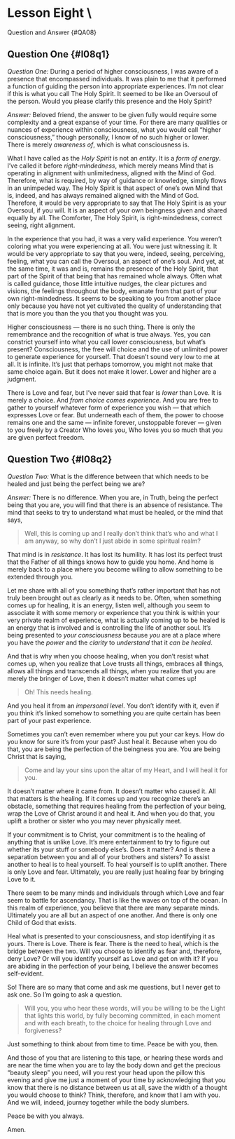 # Lesson Eight \
Question and Answer {#QA08}

## <span class="hide">Question One</span> {#l08q1}

<!-- Track q1 -->

*Question One:* During a period of higher consciousness, I was aware of a
presence that encompassed individuals. It was plain to me that it
performed a function of guiding the person into appropriate experiences.
I’m not clear if this is what you call The Holy Spirit. It seemed to be
like an Oversoul of the person. Would you please clarify this presence
and the Holy Spirit?

*Answer:* Beloved friend, the answer to be given fully would require some
complexity and a great expanse of your time. For there are many
qualities or nuances of experience within consciousness, what you would
call “higher consciousness,” though personally, I know of no such higher
or lower. There is merely *awareness of*, which is what consciousness is.

What I have called as the *Holy Spirit* is not an *entity*. It is a *form of
energy*. I’ve called it before *right-mindedness*, which merely means Mind
that is operating in alignment with unlimitedness, aligned with the Mind
of God. Therefore, what is required, by way of guidance or knowledge,
simply flows in an unimpeded way. The Holy Spirit is that aspect of
one’s own Mind that is, indeed, and has always remained aligned with the
Mind of God. Therefore, it would be very appropriate to say that The
Holy Spirit is as your Oversoul, if you will. It is an aspect of your
own beingness given and shared equally by all. The Comforter, The Holy
Spirit, is right-mindedness, correct seeing, right alignment.

In the experience that you had, it was a very valid experience. You
weren’t coloring what you were experiencing at all. You were just
witnessing it. It would be very appropriate to say that you were,
indeed, seeing, perceiving, feeling, what you can call the Oversoul, an
aspect of one’s soul. And yet, at the same time, it was and is, remains
the presence of the Holy Spirit, that part of the Spirit of that being
that has remained whole always. Often what is called guidance, those
little intuitive nudges, the clear pictures and visions, the feelings
throughout the body, emanate from that part of your own
right-mindedness. It seems to be speaking to you from another place only
because you have not yet cultivated the quality of understanding that
that is more you than the you that you thought was you.

Higher consciousness — there is no such thing. There is only the
remembrance and the recognition of what is true always. Yes, you can
constrict yourself into what you call lower consciousness, but what’s
present? Consciousness, the free will choice and the use of unlimited
power to generate experience for yourself. That doesn’t sound very low
to me at all. It is infinite. It’s just that perhaps tomorrow, you might
not make that same choice again. But it does not make it lower. Lower
and higher are a judgment.

There is Love and fear, but I’ve never said that fear is *lower* than
Love. It is merely a choice. And *from choice comes experience*. And you
are free to gather to yourself whatever form of experience you wish —
that which expresses Love or fear. But underneath each of them, the
power to choose remains one and the same — infinite forever, unstoppable
forever — given to you freely by a Creator Who loves you, Who loves you
so much that you are given perfect freedom.

<!-- +filter -->

## <span class="hide">Question Two</span> {#l08q2}

<!-- -filter -->

<!-- Track q2 -->

*Question Two:* What is the difference between that which needs to be healed
and just being the perfect being we are?

*Answer:* There is no difference. When you are, in Truth, being the
perfect being that you are, you will find that there is an absence of
resistance. The mind that seeks to try to understand what must be
healed, or the mind that says,

> Well, this is coming up and I really don’t think that’s who and what I
> am anyway, so why don’t I just abide in some spiritual realm?

That mind is in *resistance*. It has lost its humility. It has lost its
perfect trust that the Father of all things knows how to guide you home.
And home is merely back to a place where you become willing to allow
something to be extended through you.

Let me share with all of you something that’s rather important that has
not truly been brought out as clearly as it needs to be. Often, when
something comes up for healing, it is an energy, listen well, although
you seem to associate it with some memory or experience that you think
is within your very private realm of experience, what is actually coming
up to be healed is an energy that is involved and is controlling the
life of another soul. It’s being presented to *your consciousness* because
*you* are at a place where you have the *power* and the *clarity* to
*understand* that it *can be healed*.

And that is why when you choose healing, when you don’t resist what
comes up, when you realize that Love trusts all things, embraces all
things, allows all things and transcends all things, when you realize
that you are merely the bringer of Love, then it doesn’t matter what
comes up!

> Oh! This needs healing.

And you heal it from an *impersonal level*. You don’t identify with it,
even if you think it’s linked somehow to something you are quite certain
has been part of your past experience.

Sometimes you can’t even remember where you put your car keys. How do
you know for sure it’s from your past? Just heal it. Because when you do
that, you are being the perfection of the beingness you are. You are
being Christ that is saying,

> Come and lay your sins upon the altar of my Heart, and I will heal it
> for you.

It doesn’t matter where it came from. It doesn’t matter who caused it.
All that matters is the healing. If it comes up and you recognize
there’s an obstacle, something that requires healing from the perfection
of your being, wrap the Love of Christ around it and heal it. And when
you do that, you uplift a brother or sister who you may never physically
meet.

If your commitment is to Christ, your commitment is to the healing of
anything that is unlike Love. It’s mere entertainment to try to figure
out whether its your stuff or somebody else’s. Does it matter? And is
there a separation between you and all of your brothers and sisters? To
assist another to heal is to heal yourself. To heal yourself is to
uplift another. There is only Love and fear. Ultimately, you are really
just healing fear by bringing Love to it.

There seem to be many minds and individuals through which Love and fear
seem to battle for ascendancy. That is like the waves on top of the
ocean. In this realm of experience, you believe that there are many
separate minds. Ultimately you are all but an aspect of one another. And
there is only one Child of God that exists.

Heal what is presented to your consciousness, and stop identifying it as
yours. There is Love. There is fear. There is the need to heal, which is
the bridge between the two. Will you choose to identify as fear and,
therefore, deny Love? Or will you identify yourself as Love and get on
with it? If you are abiding in the perfection of your being, I believe
the answer becomes self-evident.

So! There are so many that come and ask me questions, but I never get to
ask one. So I’m going to ask a question.

> Will you, you who hear these words, will you be willing to be the Light
> that lights this world, by fully becoming committed, in each moment and
> with each breath, to the choice for healing through Love and
> forgiveness?

Just something to think about from time to time. Peace be with you,
then.

And those of you that are listening to this tape, or hearing these words
and are near the time when you are to lay the body down and get the
precious “beauty sleep” you need, will you rest your head upon the
pillow this evening and give me just a moment of your time by
acknowledging that you know that there is no distance between us at all,
save the width of a thought you would choose to think? Think, therefore,
and know that I am with you. And we will, indeed, journey together while
the body slumbers.

Peace be with you always.

Amen.
